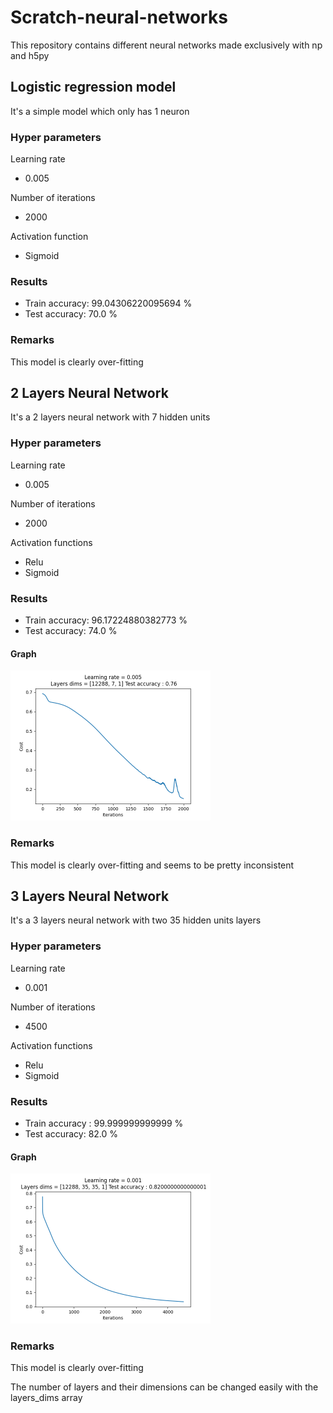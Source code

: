 # Scratch-neural-networks

This repository contains different neural networks made exclusively with np and h5py

## Logistic regression model 

It's a simple model which only has 1 neuron

### Hyper parameters

Learning rate 
- 0.005

Number of iterations 
- 2000

Activation function
- Sigmoid

### Results

- Train accuracy: 99.04306220095694 %
- Test accuracy: 70.0 %

### Remarks
This model is clearly over-fitting


## 2 Layers Neural Network

It's a 2 layers neural network with 7 hidden units

### Hyper parameters

Learning rate 
- 0.005

Number of iterations 
- 2000

Activation functions
- Relu
- Sigmoid

### Results

- Train accuracy: 96.17224880382773 %
- Test accuracy: 74.0 %
#### Graph

<img src="graphs/2_layers_neural_network.png" alt="2 layers neural network graph" width="320" height="240">

### Remarks
This model is clearly over-fitting and seems to be pretty inconsistent

## 3 Layers Neural Network

It's a 3 layers neural network with two 35 hidden units layers

### Hyper parameters

Learning rate 
- 0.001

Number of iterations 
- 4500

Activation functions
- Relu
- Sigmoid

### Results

- Train accuracy : 99.999999999999 %
- Test accuracy: 82.0 %
#### Graph

<img src="graphs/3_layers_neural_network.png" alt="3 layers neural network graph" width="320" height="240">

### Remarks
This model is clearly over-fitting

The number of layers and their dimensions can be changed easily with the layers_dims array
